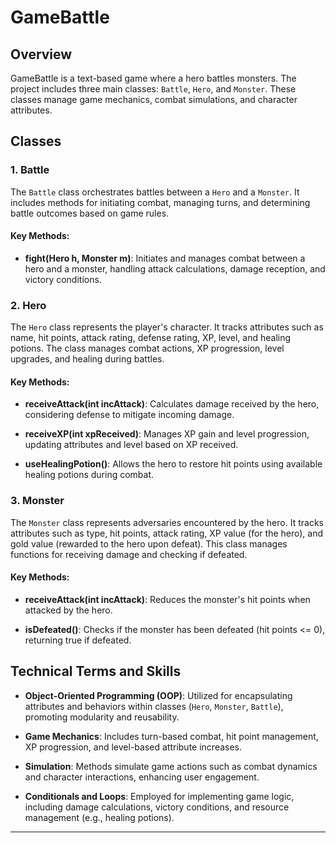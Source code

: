 
# GameBattle

## Overview

GameBattle is a text-based game where a hero battles monsters. The project includes three main classes: `Battle`, `Hero`, and `Monster`. These classes manage game mechanics, combat simulations, and character attributes.

## Classes

### 1. Battle

The `Battle` class orchestrates battles between a `Hero` and a `Monster`. It includes methods for initiating combat, managing turns, and determining battle outcomes based on game rules.

#### Key Methods:

- **fight(Hero h, Monster m)**: Initiates and manages combat between a hero and a monster, handling attack calculations, damage reception, and victory conditions.

### 2. Hero

The `Hero` class represents the player's character. It tracks attributes such as name, hit points, attack rating, defense rating, XP, level, and healing potions. The class manages combat actions, XP progression, level upgrades, and healing during battles.

#### Key Methods:

- **receiveAttack(int incAttack)**: Calculates damage received by the hero, considering defense to mitigate incoming damage.

- **receiveXP(int xpReceived)**: Manages XP gain and level progression, updating attributes and level based on XP received.

- **useHealingPotion()**: Allows the hero to restore hit points using available healing potions during combat.

### 3. Monster

The `Monster` class represents adversaries encountered by the hero. It tracks attributes such as type, hit points, attack rating, XP value (for the hero), and gold value (rewarded to the hero upon defeat). This class manages functions for receiving damage and checking if defeated.

#### Key Methods:

- **receiveAttack(int incAttack)**: Reduces the monster's hit points when attacked by the hero.

- **isDefeated()**: Checks if the monster has been defeated (hit points <= 0), returning true if defeated.

## Technical Terms and Skills

- **Object-Oriented Programming (OOP)**: Utilized for encapsulating attributes and behaviors within classes (`Hero`, `Monster`, `Battle`), promoting modularity and reusability.

- **Game Mechanics**: Includes turn-based combat, hit point management, XP progression, and level-based attribute increases.

- **Simulation**: Methods simulate game actions such as combat dynamics and character interactions, enhancing user engagement.

- **Conditionals and Loops**: Employed for implementing game logic, including damage calculations, victory conditions, and resource management (e.g., healing potions).


-------------
